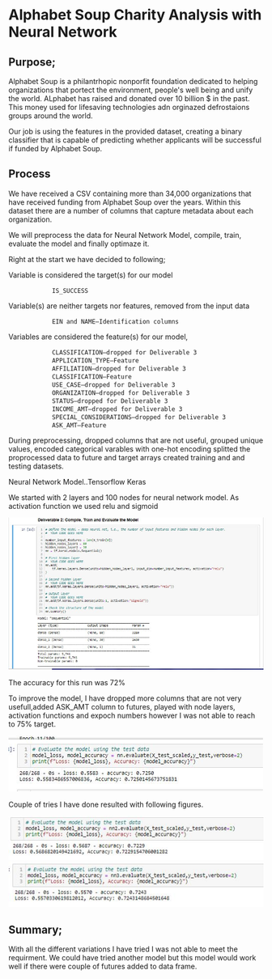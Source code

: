 # Alphabet Soup Charity Analysis with Neural Network

## Purpose;
Alphabet Soup is a philantrhopic nonporfit foundation dedicated to helping organizations that portect the environment, people's well being and unify the world. ALphabet has raised and donated over 10 billion $ in the past. This money used for lifesaving technologies adn orginazed defrostaions groups around the world. 

Our job is using the features in the provided dataset, creating a binary classifier that is capable of predicting whether applicants will be successful if funded by Alphabet Soup.

## Process
We have received a CSV containing more than 34,000 organizations that have received funding from Alphabet Soup over the years. Within this dataset there are a number of columns that capture metadata about each organization.  



We will preprocess the data for Neural Network Model, compile, train, evaluate the model and finally optimaze it. 

Right at the start we have decided to following;

Variable is considered the target(s) for our model

                IS_SUCCESS

Variable(s) are neither targets nor features, removed from the input data

                EIN and NAME—Identification columns
                

Variables are considered the feature(s) for our model,
                
                CLASSIFICATION—dropped for Deliverable 3
                APPLICATION_TYPE—Feature
                AFFILIATION—dropped for Deliverable 3
                CLASSIFICATION—Feature
                USE_CASE—dropped for Deliverable 3
                ORGANIZATION—dropped for Deliverable 3
                STATUS—dropped for Deliverable 3
                INCOME_AMT—dropped for Deliverable 3
                SPECIAL_CONSIDERATIONS—dropped for Deliverable 3
                ASK_AMT—Feature

During preprocessing, 
                dropped columns that are not useful, 
                grouped unique values, 
                encoded categorical varables with 
                one-hot encoding
                splitted the proprocessed data to future and target arrays
                created training and and testing datasets.
            
Neural Network Model..Tensorflow Keras

We started with  2 layers and 100 nodes for neural network model. As activation function we used relu and sigmoid

![](https://github.com/4renginy/Module19-Neural_Network_Charity_Analysis/blob/main/pic1.JPG)

The accuracy for this run was 72%

To improve the model, I have dropped more columns that are not very usefull,added ASK_AMT column to futures, played with node layers, activation functions and expoch numbers however I was not able to reach to 75% target.

![](https://github.com/4renginy/Module19-Neural_Network_Charity_Analysis/blob/main/pic2.JPG)

Couple of tries I have done resulted with following figures.

![](https://github.com/4renginy/Module19-Neural_Network_Charity_Analysis/blob/main/pic3.JPG)
![](https://github.com/4renginy/Module19-Neural_Network_Charity_Analysis/blob/main/pic4.JPG)

## Summary;
With all the different variations I have tried I was not able to meet the requirment. We could have tried another model but this model would work well if there were couple of futures added to data frame. 





